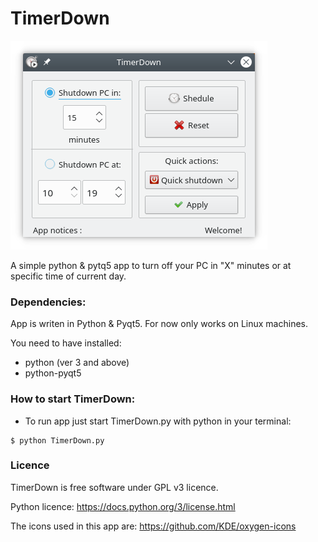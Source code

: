 # TimerDown

![TimerDown-new-UI.png](https://raw.githubusercontent.com/Pyntux/TimerDown/master/TimerDown.png)

A simple python &amp; pytq5 app to turn off your PC in "X" minutes or at specific time of current day.


### Dependencies:

App is writen in Python & Pyqt5. For now only works on Linux machines.
 
   You need to have installed:
 
   * python (ver 3 and above)
   * python-pyqt5
   
### How to start TimerDown:

- To run app just start TimerDown.py with python in your terminal:

```
$ python TimerDown.py
```

### Licence

TimerDown is free software under GPL v3 licence.

Python licence: https://docs.python.org/3/license.html

The icons used in this app are: https://github.com/KDE/oxygen-icons
